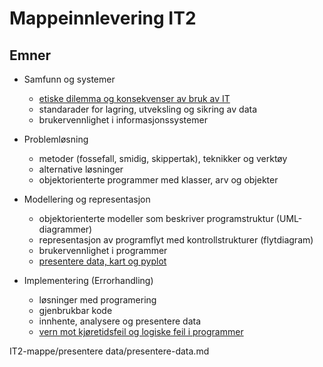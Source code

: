 # Mappeinnlevering IT2

## Emner

- Samfunn og systemer
    - [etiske dilemma og konsekvenser av bruk av IT](./Samfunn-og-systemer/Et-dystopisk-haap.md)
    - standarader for lagring, utveksling og sikring av data
    - brukervennlighet i informasjonssystemer  
  
- Problemløsning
    - metoder (fossefall, smidig, skippertak), teknikker og verktøy
    - alternative løsninger
    - objektorienterte programmer med klasser, arv og objekter

- Modellering og representasjon 
    - objektorienterte modeller som beskriver programstruktur (UML-diagrammer)
    - representasjon av programflyt med kontrollstrukturer (flytdiagram)
    - brukervennlighet i programmer 
    - [presentere data, kart og pyplot](./presentere-data/presentere-data.md)

- Implementering (Errorhandling)
    - løsninger med programering 
    - gjenbrukbar kode
    - innhente, analysere og presentere data
    - [vern mot kjøretidsfeil og logiske feil i programmer](./implementering/feilhaandtering.md)

IT2-mappe/presentere data/presentere-data.md
